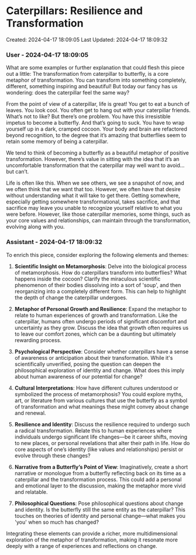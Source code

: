 # Caterpillars: Resilience and Transformation

Created: 2024-04-17 18:09:05
Last Updated: 2024-04-17 18:09:32

### User - 2024-04-17 18:09:05

What are some examples or further explanation that could flesh this piece out a little:
The transformation from caterpillar to butterfly, is a core metaphor of transformation. You can transform into something completely, different, something inspiring and beautiful! But today our fancy has us wondering: does the caterpillar feel the same way? 

From the point of view of a caterpillar, life is great! You get to eat a bunch of leaves. You look cool. You often get to hang out with your caterpillar friends. What’s not to like? But there’s one problem. You have this irresistible impetus to become a butterfly. And that’s going to suck. You have to wrap yourself up in a dark, cramped cocoon. Your body and brain are refactored beyond recognition, to the degree that it’s amazing that butterflies seem to retain some memory of being a caterpillar.

We tend to think of becoming a butterfly as a beautiful metaphor of positive transformation. However, there’s value in sitting with the idea that it’s an uncomfortable transformation that the caterpillar may well want to avoid… but can’t. 

Life is often like this. When we see others, we see a snapshot of now, and we often think that we want that too. However, we often have that desire without understanding what it will take to get there. Getting somewhere, especially getting somewhere transformational, takes sacrifice, and that sacrifice may leave you unable to recognize yourself relative to what you were before. However, like those caterpillar memories, some things, such as your core values and relationships, can maintain through the transformation, evolving along with you. 

### Assistant - 2024-04-17 18:09:32

To enrich this piece, consider exploring the following elements and themes:

1. **Scientific Insight on Metamorphosis**: Delve into the biological process of metamorphosis. How do caterpillars transform into butterflies? What happens inside the cocoon? Clarify the miraculous scientific phenomenon of their bodies dissolving into a sort of 'soup', and then reorganizing into a completely different form. This can help to highlight the depth of change the caterpillar undergoes.

2. **Metaphor of Personal Growth and Resilience**: Expand the metaphor to relate to human experiences of growth and transformation. Like the caterpillar, humans often undergo periods of significant discomfort and uncertainty as they grow. Discuss the idea that growth often requires us to leave our comfort zones, which can be a daunting but ultimately rewarding process.

3. **Psychological Perspective**: Consider whether caterpillars have a sense of awareness or anticipation about their transformation. While it's scientifically unverified, posing the question can deepen the philosophical exploration of identity and change. What does this imply about human awareness of our potential for change?

4. **Cultural Interpretations**: How have different cultures understood or symbolized the process of metamorphosis? You could explore myths, art, or literature from various cultures that use the butterfly as a symbol of transformation and what meanings these might convey about change and renewal.

5. **Resilience and Identity**: Discuss the resilience required to undergo such a radical transformation. Relate this to human experiences where individuals undergo significant life changes—be it career shifts, moving to new places, or personal revelations that alter their path in life. How do core aspects of one’s identity (like values and relationships) persist or evolve through these changes?

6. **Narrative from a Butterfly’s Point of View**: Imaginatively, create a short narrative or monologue from a butterfly reflecting back on its time as a caterpillar and the transformation process. This could add a personal and emotional layer to the discussion, making the metaphor more vivid and relatable.

7. **Philosophical Questions**: Pose philosophical questions about change and identity. Is the butterfly still the same entity as the caterpillar? This touches on theories of identity and personal change—what makes you 'you' when so much has changed?

Integrating these elements can provide a richer, more multidimensional exploration of the metaphor of transformation, making it resonate more deeply with a range of experiences and reflections on change.

